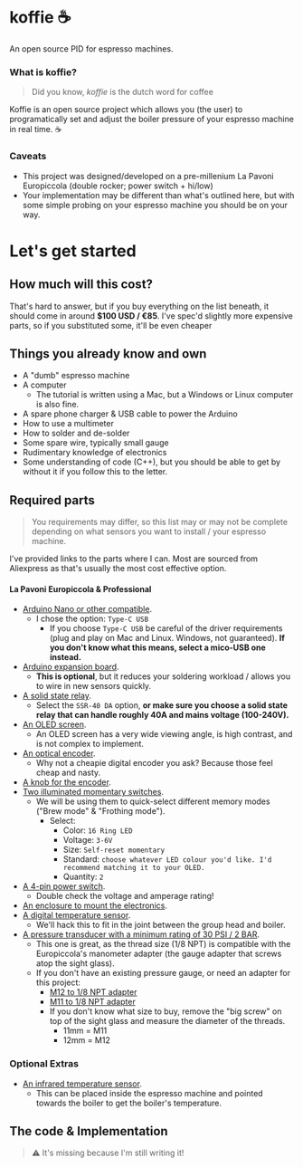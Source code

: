 # koffie ☕
An open source PID for espresso machines.

### What is koffie?
>  Did you know, *koffie* is the dutch word for coffee

Koffie is an open source project which allows you (the user) to programatically set and adjust the boiler pressure of your espresso machine in real time. ☕

### Caveats
- This project was designed/developed on a pre-millenium La Pavoni Europiccola (double rocker; power switch + hi/low)
- Your implementation may be different than what's outlined here, but with some simple probing on your espresso machine you should be on your way.

# Let's get started

## How much will this cost?
That's hard to answer, but if you buy everything on the list beneath, it should come in around **$100 USD / €85**. I've spec'd slightly more expensive parts, so if you substituted some, it'll be even cheaper

## Things you already know and own
- A "dumb" espresso machine
- A computer
    - The tutorial is written using a Mac, but a Windows or Linux computer is also fine.
- A spare phone charger & USB cable to power the Arduino
- How to use a multimeter
- How to solder and de-solder
- Some spare wire, typically small gauge
- Rudimentary knowledge of electronics
- Some understanding of code (C++), but you should be able to get by without it if you follow this to the letter.

## Required parts
> You requirements may differ, so this list may or may not be complete depending on what sensors you want to install / your espresso machine.

I've provided links to the parts where I can. Most are sourced from Aliexpress as that's usually the most cost effective option.

#### La Pavoni Europiccola & Professional

- [Arduino Nano or other compatible](https://aliexpress.com/item/4000903444456.html). 
    - I chose the option: `Type-C USB`
        - If you choose `Type-C USB` be careful of the driver requirements (plug and play on Mac and Linux. Windows, not guaranteed). **If you don't know what this means, select a mico-USB one instead.**
- [Arduino expansion board](https://aliexpress.com/item/4000903444456.html).
    - **This is optional**, but it reduces your soldering workload / allows you to wire in new sensors quickly.
- [A solid state relay](https://s.click.aliexpress.com/e/_9h01hI). 
    - Select the `SSR-40 DA` option, **or make sure you choose a solid state relay that can handle roughly 40A and mains voltage (100-240V).**
- [An OLED screen](https://nl.aliexpress.com/item/32957309383.html). 
    - An OLED screen has a very wide viewing angle, is high contrast, and is not complex to implement.
- [An optical encoder](https://s.click.aliexpress.com/e/_A36Y2U). 
    - Why not a cheapie digital encoder you ask? Because those feel cheap and nasty.
- [A knob for the encoder](https://s.click.aliexpress.com/e/_Atgtlq). 
- [Two illuminated momentary switches](https://s.click.aliexpress.com/e/_AFDd3K). 
    - We will be using them to quick-select different memory modes ("Brew mode" & "Frothing mode").
        - Select: 
            - Color: `16 Ring LED`
            - Voltage: `3-6V`
            - Size: `Self-reset momentary`
            - Standard: `choose whatever LED colour you'd like. I'd recommend matching it to your OLED.`
            - Quantity: `2`
- [A 4-pin power switch](https://s.click.aliexpress.com/e/_A9EgSG). 
    - Double check the voltage and amperage rating!
- [An enclosure to mount the electronics](https://s.click.aliexpress.com/e/_AKRz3E).
- [A digital temperature sensor](https://s.click.aliexpress.com/e/_A4KEIU).
    - We'll hack this to fit in the joint between the group head and boiler.
- [A pressure transducer with a minimum rating of 30 PSI / 2 BAR](https://s.click.aliexpress.com/e/_ALg5YG). 
    - This one is great, as the thread size (1/8 NPT) is compatible with the Europiccola's manometer adapter (the gauge adapter that screws atop the sight glass).
    - If you don't have an existing pressure gauge, or need an adapter for this project:
        - [M12 to 1/8 NPT adapter](https://www.google.com/search?q=europiccola+m12+to+1%2F8+npt)
        - [M11 to 1/8 NPT adapter](https://www.google.com/search?q=europiccola+m11+to+1%2F8+npt)
        - If you don't know what size to buy, remove the "big screw" on top of the sight glass and measure the diameter of the threads.
            - 11mm = M11 
            - 12mm = M12

### Optional Extras
- [An infrared temperature sensor](https://nl.aliexpress.com/item/4001255844417.html?). 
    - This can be placed inside the espresso machine and pointed towards the boiler to get the boiler's temperature.

## The code & Implementation
> ⚠️ It's missing because I'm still writing it!
